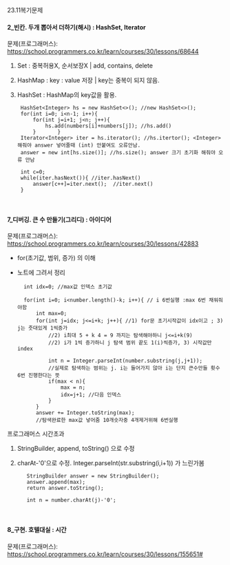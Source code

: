 23.11복기문제

#### 2_빈칸. 두개 뽑아서 더하기(해시) : HashSet, Iterator
문제(프로그래머스): https://school.programmers.co.kr/learn/courses/30/lessons/68644 <br>

1) Set : 중복허용X, 순서보장X | add, contains, delete <br>
2) HashMap : key : value 저장 | key는 중복이 되지 않음.
3) HashSet : HashMap의 key값을 활용.

        HashSet<Integer> hs = new HashSet<>(); //new HashSet<>();
        for(int i=0; i<n-1; i++){
            for(int j=i+1; j<n; j++){
                hs.add(numbers[i]+numbers[j]); //hs.add()
            }       }
        Iterator<Integer> iter = hs.iterator(); //hs.itertor(); <Integer> 해줘야 answer 넣어줄때 (int) 안붙여도 오류안남.
        answer = new int[hs.size()]; //hs.size(); answer 크기 초기화 해줘야 오류 안남
        
        int c=0;
        while(iter.hasNext()){ //iter.hasNext()
            answer[c++]=iter.next();  //iter.next()
        }
        
<br>


#### 7_디버깅. 큰 수 만들기(그리디) : 아이디어
문제(프로그래머스): https://school.programmers.co.kr/learn/courses/30/lessons/42883 <br>
- for(초기값, 범위, 증가) 의 이해
- 노트에 그려서 정리 
  
        int idx=0; //max값 인덱스 초기값
        
        for(int i=0; i<number.length()-k; i++){ // i 6번실행 :max 6번 채워줘야함
            int max=0;
            for(int j=idx; j<=i+k; j++){ //1) for문 초기시작값이 idx이고 ; 3) j는 줏대있게 1씩증가
                //2) i최대 5 + k 4 = 9 까지는 탐색해야하니 j<=i+k(9)
                //2) i가 1씩 증가하니 j 탐색 범위 끝도 1(i)씩증가, 3) 시작값만 index
                
                int n = Integer.parseInt(number.substring(j,j+1)); 
                //실제로 탐색하는 범위는 j. i는 들어가지 않아 i는 단지 큰수만들 횟수 6번 진행한다는 뜻
                if(max < n){
                    max = n;
                    idx=j+1; //다음 인덱스
                }
            }
            answer += Integer.toString(max); 
            //탐색완료한 max값 넣어줌 10개숫자중 4개제거위해 6번실행

프로그래머스 시간초과
1) StringBuilder, append, toString() 으로 수정
2) charAt-'0'으로 수정. Integer.parseInt(str.substring(i,i+1)) 가 느린가봄

          StringBuilder answer = new StringBuilder();
          answer.append(max); 
          return answer.toString();

          int n = number.charAt(j)-'0'; 



<br>


#### 8_구현. 호텔대실 : 시간
문제(프로그래머스): https://school.programmers.co.kr/learn/courses/30/lessons/155651#
